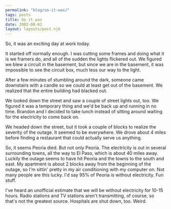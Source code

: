 ```yaml
---
permalink: "blog/so-it-was/"
tags: posts
title: So it was
date: 2002-08-02
layout: layouts/post.njk
---
```


So, it was an exciting day at work today.

It started off normally enough. I was cutting some frames and doing what it is we framers do, and all of the sudden the lights flickered out. We figured we blew a circuit in the basement, but since we are in the basement, it was impossible to see the circuit box, much less our way to the light.

After a few minutes of stumbling around the dark, someone came downstairs with a candle so we could at least get out of the basement. We realized that the entire building had blacked out.

We looked down the street and saw a couple of street lights out, too. We figured it was a temporary thing and we'd be back up and running in no time. Brandon and I decided to take lunch instead of sitting around waiting for the electricity to come back on.

We headed down the street, but it took a couple of blocks to realize the severity of the outage. It seemed to be everywhere. We drove about 4 miles before finding a restaurant that could actually serve us anything.

So, it seems Peoria died. But not only Peoria. The electricity is out in several surrounding towns, all the way to El Paso, which is about 40 miles away. Luckily the outage seems to have hit Peoria and the towns to the south and east. My apartment is about 2 blocks away from the beginning of the outage, so I'm sittin' pretty in my air conditioning with my computer on. Not many people are this lucky. I'd say 95% of Peoria is without electricity. Fun stuff.

I've heard an unofficial estimate that we will be without electricity for 10-15 hours. Radio stations and TV stations aren't transmitting, of course, so that's not the greatest source. Hospitals are shut down, too. Weird.